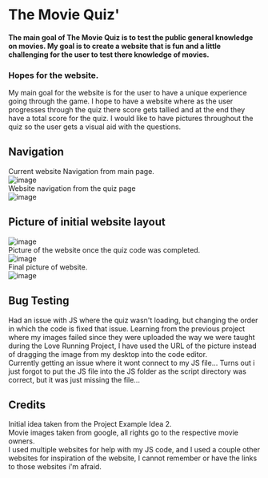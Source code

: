 # The Movie Quiz'

#### The main goal of The Movie Quiz is to test the public general knowledge on movies. My goal is to create a website that is fun and a little challenging for the user to test there knowledge of movies.

### Hopes for the website.
My main goal for the website is for the user to have a unique experience going through the game. I hope to have a website where as the user progresses through the quiz there score gets tallied and at the end they have a total score for the quiz. I would like to have pictures throughout the quiz so the user gets a visual aid with the questions.

## Navigation
Current website Navigation from main page. <br>
![image](https://user-images.githubusercontent.com/87777851/137767769-43f9285a-d111-4209-bcea-5611c6f3c902.png)
<br>
Website navigation from the quiz page <br>
![image](https://user-images.githubusercontent.com/87777851/137767831-471f7d23-072d-4c0b-934c-b67dbc8a149e.png)


## Picture of initial website layout
![image](https://user-images.githubusercontent.com/87777851/137168615-6ee3d767-eb72-4ca9-9585-26204c04266b.png)
<br>
Picture of the website once the quiz code was completed. <br>
![image](https://user-images.githubusercontent.com/87777851/137411551-35abb1ad-393c-446a-9b64-2a44c83e01fe.png)
<br>
Final picture of website. <br>
![image](https://user-images.githubusercontent.com/87777851/137767594-81285aea-7276-4481-a66a-1c1d3c6ed374.png)


## Bug Testing
Had an issue with JS where the quiz wasn't loading, but changing the order in which the code is fixed that issue. Learning from the previous project where my images failed since they were uploaded the way we were taught during the Love Running Project, I have used the URL of the picture instead of dragging the image from my desktop into the code editor.
<br>
Currently getting an issue where it wont connect to my JS file... Turns out i just forgot to put the JS file into the JS folder as the script directory was correct, but it was just missing the file...




## Credits
Initial idea taken from the Project Example Idea 2. <br>
Movie images taken from google, all rights go to the respective movie owners.<br>
I used multiple websites for help with my JS code, and I used a couple other websites for inspiration of the website, I cannot remember or have the links to those websites i'm afraid.
